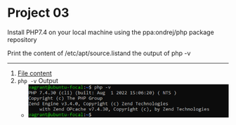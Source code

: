 # Project 03
Install PHP7.4 on your local machine using the ppa:ondrej/php package repository

Print the content of /etc/apt/source.listand the output of php -v
***
1. [File content](content%20of%20etc'apt'sources.list.txt)
2. `php -v` Output
   * ![php -v](php%20-v.png)
   